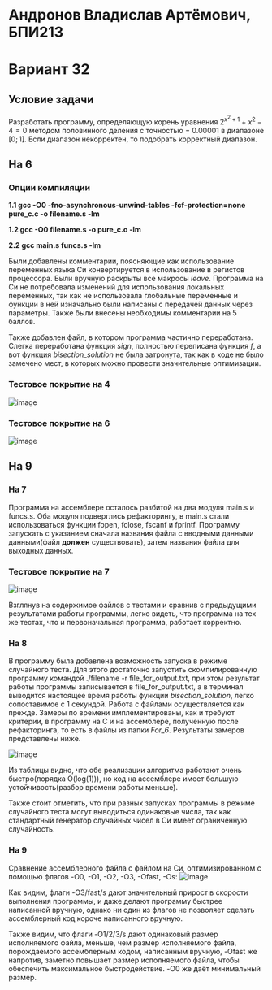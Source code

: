 # Андронов Владислав Артёмович, БПИ213
# Вариант 32
## Условие задачи
Разработать программу, определяющую корень уравнения $2^{x^2 + 1} + x^2 - 4 = 0$ методом половинного деления с точностью = $0.00001$ в диапазоне $[0; 1]$. Если диапазон некорректен, то подобрать корректный диапазон.
## На 6
### Опции компиляции
**1.1 gcc -O0 -fno-asynchronous-unwind-tables -fcf-protection=none pure_c.c -o filename.s -lm**

**1.2 gcc -O0 filename.s -o pure_c.o -lm**

**2.2 gcc main.s funcs.s -lm**

Были добавлены комментарии, поясняющие как использование переменных языка Си конвертируется в использование в регистов процессора. Были вручную раскрыты все макросы _leave_. Программа на Си не потребовала изменений для использования локальных переменных, так как не использовала глобальные переменные и функции в ней изначально были написаны с передачей данных через параметры. Также были внесены необходимы комментарии на 5 баллов.

Также добавлен файл, в котором программа частично переработана. Слегка переработана функция _sign_, полностью переписана функция _f_, а вот функция _bisection_solution_ не была затронута, так как в коде не было замечено мест, в которых можно провести значительные оптимизации.

### Тестовое покрытие на 4
![image](https://user-images.githubusercontent.com/97717897/202545362-a16b5fff-19a0-4746-b772-ff2c96dbde01.png)

### Тестовое покрытие на 6
![image](https://user-images.githubusercontent.com/97717897/202596137-cc01a5c1-5750-497f-8d94-011115752ff7.png)

## На 9
### На 7
Программа на ассемблере осталось разбитой на два модуля main.s и funcs.s. Оба модуля подверглись рефакторингу, в main.s стали использоваться функции fopen, fclose, fscanf и fprintf. Программу запускать с указанием сначала названия файла с вводными данными данными(файл __должен__ существовать), затем названия файла для выходных данных.

### Тестовое покрытие на 7
![image](https://user-images.githubusercontent.com/97717897/202731898-6042a247-af1f-44e1-870e-4581faec4407.png)

Взглянув на содержимое файлов с тестами и сравнив с предыдущими результатами работы программы, легко видеть, что программа на тех же тестах, что и первоначальная программа, работает корректно.

### На 8
В программу была добавлена возможность запуска в режиме случайного теста. Для этого достаточно запустить скомпилированную программу командой ./filename -r file_for_output.txt, при этом результат работы программы записывается в file_for_output.txt, а в терминал выводится настоящее время работы функции _bisection_solution_, легко сопоставимое с 1 секундой. Работа с файлами осуществляется как прежде. Замеры по времени имплементированы, как и требуют критерии, в программу на C и на ассемблере, полученную после рефакторинга, то есть в файлы из папки *For_6*. Результаты замеров представлены ниже.

![image](https://user-images.githubusercontent.com/97717897/202736306-e7e57087-93a9-442f-a25a-0282ba2fc0b0.png)

Из таблицы видно, что обе реализации алгоритма работают очень быстро(порядка O(log(1))), но код на ассемблере имеет большую устойчивость(разбор времени работы меньше).

Также стоит отметить, что при разных запусках программы в режиме случайного теста могут выводиться одинаковые числа, так как стандартный генератор случайных чисел в Си имеет ограниченную случайность.

### На 9
Сравнение ассемблерного файла с файлом на Си, оптимизированном с помощью флагов -O0, -O1, -O2, -O3, -Ofast, -Os:
![image](https://user-images.githubusercontent.com/97717897/202742255-55cffd46-775b-4e73-88b0-b35184443f31.png)

Как видим, флаги -O3/fast/s дают значительный прирост в скорости выполнения программы, и даже делают программу быстрее написанной вручную, однако ни один из флагов не позволяет сделать ассемблерный код короче написанного вручную.

Также видим, что флаги -O1/2/3/s дают одинаковый размер исполняемого файла, меньше, чем размер исполняемого файла, порождаемого ассемблерным кодом, написанным вручную, -Ofast же напротив, заметно повышает размер исполняемого файла, чтобы обеспечить максимальное быстродействие. -O0 же даёт минимальный размер.
